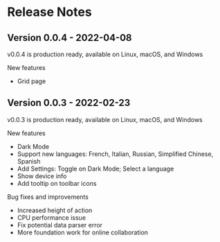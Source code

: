 # Release Notes

## Version 0.0.4 - 2022-04-08
v0.0.4 is production ready, available on Linux, macOS, and Windows

New features
- Grid page

## Version 0.0.3 - 2022-02-23
v0.0.3 is production ready, available on Linux, macOS, and Windows

New features
- Dark Mode 
- Support new languages: French, Italian, Russian,  Simplified Chinese, Spanish
- Add Settings: Toggle on Dark Mode; Select a language
- Show device info 
- Add tooltip on toolbar icons

Bug fixes and improvements
- Increased height of action
- CPU performance issue 
- Fix potential data parser error
- More foundation work for online collaboration

